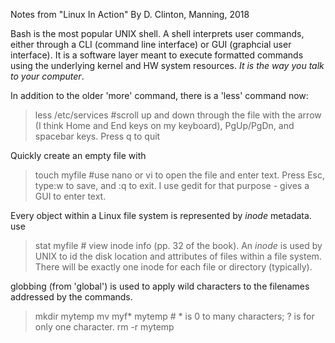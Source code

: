 Notes from "Linux In Action" By D. Clinton, Manning, 2018

Bash is the most popular UNIX shell. A shell interprets user commands, either through a CLI (command line interface) or GUI (graphcial user interface). It is a software layer meant to execute formatted commands using the underlying kernel and HW system resources. *It is the way you talk to your computer*. 

In addition to the older 'more' command, there is a 'less' command now:

>less /etc/services #scroll up and down through the file with the arrow (I think Home and End keys on my keyboard), PgUp/PgDn, and spacebar keys. Press q to quit

Quickly create an empty file with 
>touch myfile #use nano or vi to open the file and enter text. Press Esc, type:w to save, and :q to exit. 
I use gedit for that purpose - gives a GUI to enter text. 

Every object within a Linux file system is represented by *inode* metadata. use
>stat myfile # view inode info (pp. 32 of the book). An *inode* is used by UNIX to id the disk location and attributes of files within a file system. There will be exactly one inode for each file or directory (typically). 

globbing (from 'global') is used to apply wild characters to the filenames addressed by the commands. 
>mkdir mytemp
>mv myf* mytemp # * is 0 to many characters; ? is for only one character.
>rm -r mytemp
